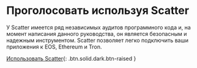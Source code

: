 Проголосовать **используя Scatter**
===

У Scatter имеется ряд независимых аудитов программного кода и, на момент написания данного руководства, он является безопасным и надежным инструментом. Scatter позволяет легко подключить ваши приложения к EOS, Ethereum и Tron.

[Использовать Scatter](https://get-scatter.com){: .btn.solid.dark.btn-raised }
